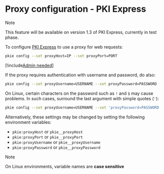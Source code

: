 ﻿# Proxy configuration - PKI Express

> [!NOTE]
> This feature will be available on version 1.3 of PKI Express, currently in test phase.

To configure [PKI Express](../index.md) to use a proxy for web requests:

```sh
pkie config --set proxyHost=IP --set proxyPort=PORT
```

[!include[Admin needed](includes/admin-needed.md)]

If the proxy requires authentication with username and password, do also:

```sh
pkie config --set proxyUsername=USERNAME --set proxyPassword=PASSWORD
```

On Linux, certain characters on the password such as `!` and `$` may cause problems. In such cases, surround the last argument with simple quotes (`'`):

```sh
pkie config --set proxyUsername=USERNAME --set 'proxyPassword=PASSWORD'
```

Alternatively, these settings may be changed by setting the following environment variables:

* `pkie:proxyHost` or `pkie__proxyHost`
* `pkie:proxyPort` or `pkie__proxyPort`
* `pkie:proxyUsername` or `pkie__proxyUsername`
* `pkie:proxyPassword` or `pkie__proxyPassword`

> [!NOTE]
> On Linux environments, variable names are **case sensitive**

